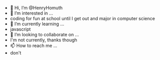 - 👋 Hi, I’m @HenryHomuth
- 👀 I’m interested in ...
- coding for fun at school until I get out and major in computer science
- 🌱 I’m currently learning ...
- javascript
- 💞️ I’m looking to collaborate on ...
- I'm not currently, thanks though
- 📫 How to reach me ...
- don't 

<!---
HenryHomuth/HenryHomuth is a ✨ special ✨ repository because its `README.md` (this file) appears on your GitHub profile.
You can click the Preview link to take a look at your changes.
--->
